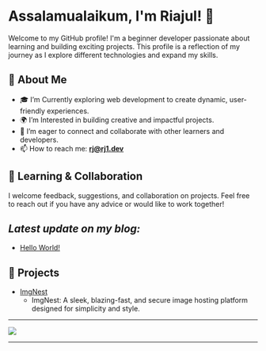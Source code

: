 # Assalamualaikum, I'm Riajul! 👋

Welcome to my GitHub profile! I'm a beginner developer passionate about learning and building exciting projects. This profile is a reflection of my journey as I explore different technologies and expand my skills.

## 🌱 About Me

- 🎓 I’m Currently exploring web development to create dynamic, user-friendly experiences.
- 🌍 I’m Interested in building creative and impactful projects.
- 💬 I’m eager to connect and collaborate with other learners and developers.
- 📫 How to reach me: **rj@rj1.dev**

<!--## 📈 GitHub Stats

 ![My GitHub Stats](https://github-readme-stats.vercel.app/api?username=rjriajul&show_icons=true&hide_title=true&count_private=true&theme=radical)

-->
## 🤝 Learning & Collaboration

I welcome feedback, suggestions, and collaboration on projects. Feel free to reach out if you have any advice or would like to work together!

<!--## 💬 Connect with Me
- [Personal Website](https://rj1.dev/)
-->

## *Latest update on my blog:*
  
- [Hello World!](https://rj1.dev/blog/hello-world)

## 📂 Projects

- [ImgNest](https://img.rj1.dev/)
  - ImgNest: A sleek, blazing-fast, and secure image hosting platform designed for simplicity and style.

<!-- ### [Project Name 2](link-to-your-project)
- A brief description of your project, what you learned, and the technologies used.

### [Project Name 3](link-to-your-project)
- A brief description of your project, what you learned, and the technologies used.
-->

<hr>
<img src = "https://github-widgetbox.vercel.app/api/profile?username=rjriajul&data=followers,stars,commits&theme=radical">
<hr>
